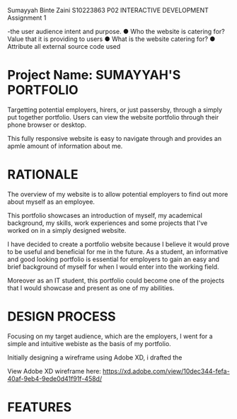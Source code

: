 Sumayyah Binte Zaini
S10223863
P02
INTERACTIVE DEVELOPMENT
Assignment 1

-the user audience intent and purpose.
● Who the website is catering for? Value that it is providing to users
● What is the website catering for?
● Attribute all external source code used

# **Project Name: SUMAYYAH'S PORTFOLIO**

Targetting potential employers, hirers, or just passersby, through a simply put together portfolio. Users can view the website portfolio through their phone browser or desktop.

This fully responsive website is easy to navigate through and provides an apmle amount of information about me.

# **RATIONALE**

The overview of my website is to allow potential employers to find out more about myself as an employee.

This portfolio showcases an introduction of myself, my academical background, my skills, work experiences and some projects that I've worked on in a simply designed website.

I have decided to create a portfolio website because I believe it would prove to be useful and beneficial for me in the future. As a student, an informative and good looking portfolio is essential for employers to gain an easy and brief background of myself for when I would enter into the working field.

Moreover as an IT student, this portfolio could become one of the projects that I would showcase and present as one of my abilities.

# **DESIGN PROCESS**
Focusing on my target audience, which are the employers, I went for a simple and intuitive webiste as the basis of my portfolio.

Initially designing a wireframe using Adobe XD, i drafted the

View Adobe XD wireframe here: https://xd.adobe.com/view/10dec344-fefa-40af-9eb4-9ede0d41f91f-458d/

# **FEATURES**

